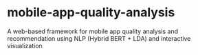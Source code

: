# mobile-app-quality-analysis
A web-based framework for mobile app quality analysis and recommendation using NLP (Hybrid BERT + LDA) and interactive visualization
